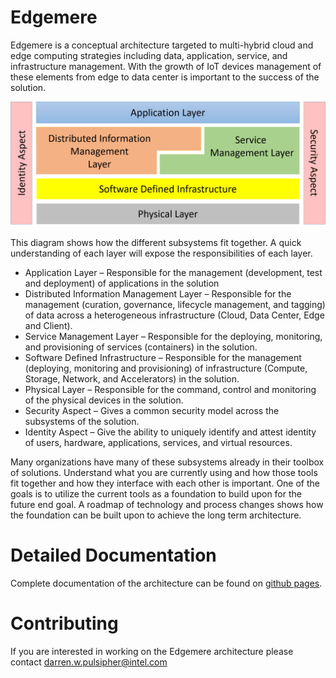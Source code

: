 # Edgemere

Edgemere is a conceptual architecture targeted to multi-hybrid cloud and edge computing strategies including data,
application, service, and infrastructure management. With the growth of IoT devices management of these elements from
edge to data center is important to the success of the solution.

![High Level Diagram](./api/doc/edgemere.png)

This diagram shows how the different subsystems fit together. A quick understanding of each layer will expose the responsibilities of each layer.
* Application Layer – Responsible for the management (development, test and deployment) of applications in the solution
* Distributed Information Management Layer – Responsible for the management (curation, governance, lifecycle management, and tagging) of data across a heterogeneous infrastructure (Cloud, Data Center, Edge and Client).
*	Service Management Layer – Responsible for the deploying, monitoring, and provisioning of services (containers) in the solution.
* Software Defined Infrastructure – Responsible for the management (deploying, monitoring and provisioning) of infrastructure (Compute, Storage, Network, and Accelerators) in the solution.
*	Physical Layer – Responsible for the command, control and monitoring of the physical devices in the solution.
* Security Aspect – Gives a common security model across the subsystems of the solution.
* Identity Aspect – Give the ability to uniquely identify and attest identity of users, hardware, applications, services, and virtual resources.


Many organizations have many of these subsystems already in their toolbox of solutions. Understand what you are currently using and how those tools fit together and how they interface with each other is important. One of the goals is to utilize the current tools as a foundation to build upon for the future end goal. A roadmap of technology and process changes shows how the foundation can be built upon to achieve the long term architecture.



# Detailed Documentation

Complete documentation of the architecture can be found on [github pages](https://madajaju.github.io/edgemere).



# Contributing

If you are interested in working on the Edgemere architecture please contact darren.w.pulsipher@intel.com

